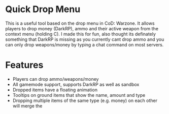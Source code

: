 # Quick Drop Menu
This is a useful tool based on the drop menu in CoD: Warzone. It allows players to drop money (DarkRP), ammo and their active weapon from the context menu (holding C). I made this for fun, also thought its definately something that DarkRP is missing as you currently cant drop ammo and you can only drop weapons/money by typing a chat command on most servers.

# Features
- Players can drop ammo/weapons/money
- All gamemode support, supports DarkRP as well as sandbox
- Dropped items have a floating animation
- Tooltips on ground items that show the name, amount and type
- Dropping multiple items of the same type (e.g. money) on each other will merge the
